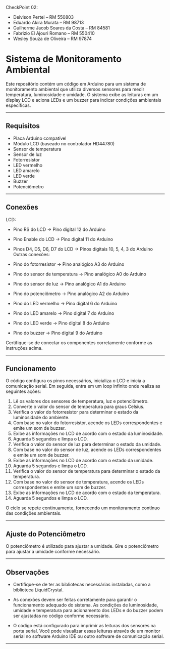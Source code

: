 CheckPoint 02:

- Deivison Pertel – RM 550803
- Eduardo Akira Murata – RM 98713
- Guilherme Jacob Soares da Costa – RM 84581
- Fabrizio El Ajouri Romano – RM 550410
- Wesley Souza de Oliveira – RM 97874

# Sistema de Monitoramento Ambiental
Este repositório contém um código em Arduino para um sistema de monitoramento ambiental que utiliza diversos sensores para medir temperatura, luminosidade e umidade. O sistema exibe as leituras em um display LCD e aciona LEDs e um buzzer para indicar condições ambientais específicas.

---

## Requisitos
- Placa Arduino compatível
- Módulo LCD (baseado no controlador HD44780)
- Sensor de temperatura
- Sensor de luz
- Fotorresistor
- LED vermelho
- LED amarelo
- LED verde
- Buzzer
- Potenciômetro

---

## Conexões
LCD:

- Pino RS do LCD -> Pino digital 12 do Arduino
- Pino Enable do LCD -> Pino digital 11 do Arduino
- Pinos D4, D5, D6, D7 do LCD -> Pinos digitais 10, 5, 4, 3 do Arduino
Outras conexões:

- Pino do fotorresistor -> Pino analógico A3 do Arduino
- Pino do sensor de temperatura -> Pino analógico A0 do Arduino
- Pino do sensor de luz -> Pino analógico A1 do Arduino
- Pino do potenciômetro -> Pino analógico A2 do Arduino
- Pino do LED vermelho -> Pino digital 6 do Arduino
- Pino do LED amarelo -> Pino digital 7 do Arduino
- Pino do LED verde -> Pino digital 8 do Arduino
- Pino do buzzer -> Pino digital 9 do Arduino

Certifique-se de conectar os componentes corretamente conforme as instruções acima.

---
## Funcionamento
O código configura os pinos necessários, inicializa o LCD e inicia a comunicação serial. Em seguida, entra em um loop infinito onde realiza as seguintes ações:

1. Lê os valores dos sensores de temperatura, luz e potenciômetro.
2. Converte o valor do sensor de temperatura para graus Celsius.
3. Verifica o valor do fotorresistor para determinar o estado da luminosidade do ambiente.
4. Com base no valor do fotorresistor, acende os LEDs correspondentes e emite um som de buzzer.
5. Exibe as informações no LCD de acordo com o estado da luminosidade.
6. Aguarda 5 segundos e limpa o LCD.
7. Verifica o valor do sensor de luz para determinar o estado da umidade.
8. Com base no valor do sensor de luz, acende os LEDs correspondentes e emite um som de buzzer.
9. Exibe as informações no LCD de acordo com o estado da umidade.
10. Aguarda 5 segundos e limpa o LCD.
11. Verifica o valor do sensor de temperatura para determinar o estado da temperatura.
12. Com base no valor do sensor de temperatura, acende os LEDs correspondentes e emite um som de buzzer.
13. Exibe as informações no LCD de acordo com o estado da temperatura.
14. Aguarda 5 segundos e limpa o LCD.

O ciclo se repete continuamente, fornecendo um monitoramento contínuo das condições ambientais.

----
## Ajuste do Potenciômetro
O potenciômetro é utilizado para ajustar a umidade. Gire o potenciômetro para ajustar a umidade conforme necessário.

----
## Observações
- Certifique-se de ter as bibliotecas necessárias instaladas, como a biblioteca LiquidCrystal.

- As conexões devem ser feitas corretamente para garantir o funcionamento adequado do sistema.
As condições de luminosidade, umidade e temperatura para acionamento dos LEDs e do buzzer podem ser ajustadas no código conforme necessário.

- O código está configurado para imprimir as leituras dos sensores na porta serial. Você pode visualizar essas leituras através de um monitor serial no software Arduino IDE ou outro software de comunicação serial.

---
